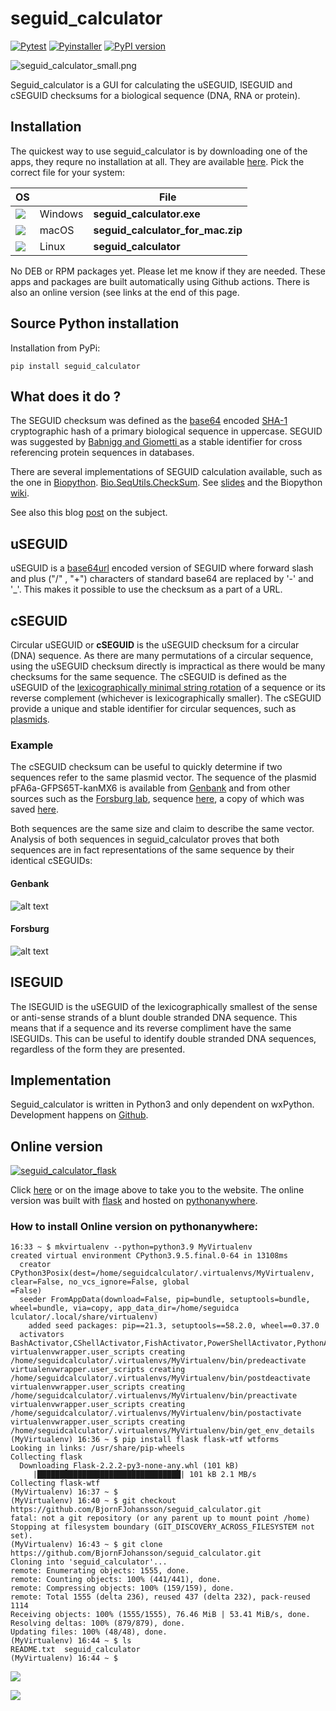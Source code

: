# seguid_calculator

[![Pytest](https://github.com/BjornFJohansson/seguid_calculator/actions/workflows/test.yml/badge.svg)](https://github.com/BjornFJohansson/seguid_calculator/actions/workflows/test.yml)
[![Pyinstaller](https://github.com/BjornFJohansson/seguid_calculator/actions/workflows/pyinstaller.yml/badge.svg?branch=master)](https://github.com/BjornFJohansson/seguid_calculator/actions/workflows/pyinstaller.yml) [![PyPI version](https://badge.fury.io/py/seguid-calculator.svg)](https://badge.fury.io/py/seguid-calculator)

![seguid_calculator_small.png](seguid_calculator_small.png "seguid_calculator")

Seguid_calculator is a GUI for calculating the uSEGUID, lSEGUID and cSEGUID checksums for a biological sequence (DNA, RNA or protein).

## Installation

The quickest way to use seguid_calculator is by downloading one of the apps, they requre no installation at all. They are available [here](https://github.com/BjornFJohansson/seguid_calculator/releases/latest). Pick the correct file for your system:

| OS            |         | File                              |
|---------------|---------|-----------------------------------|
| ![](win2.png) | Windows | **seguid_calculator.exe**         |
| ![](mac2.png) | macOS   | **seguid_calculator_for_mac.zip** |
| ![](tux2.png) | Linux   | **seguid_calculator**             |

No DEB or RPM packages yet. Please let me know if they are needed. These apps and packages are built automatically using Github actions. There is also an online version (see links at the end of this page.

## Source Python installation

Installation from PyPi:

    pip install seguid_calculator

## What does it do ?

The SEGUID checksum was defined as the [base64](https://en.wikipedia.org/wiki/Base64#URL_applications) encoded 
[SHA-1](http://en.wikipedia.org/wiki/SHA-1) cryptographic hash of a 
primary biological sequence in uppercase. SEGUID was suggested by [Babnigg and Giometti ](http://www.ncbi.nlm.nih.gov/pubmed/16858731)
as a stable identifier for cross referencing protein sequences in databases.

There are several implementations of SEGUID calculation available, such as the one in [Biopython](http://biopython.org/wiki/Main_Page).
[Bio.SeqUtils.CheckSum](http://biopython.org/DIST/docs/api/Bio.SeqUtils.CheckSum-module.html).
See [slides](https://www.nature.com/articles/npre.2007.278.1) and the Biopython
[wiki](https://biopython.org/wiki/SeqIO#Using_the_SEGUID_checksum).

See also this blog [post](http://wiki.christophchamp.com/index.php/SEGUID) on the subject.

## uSEGUID

uSEGUID is a [base64url](https://en.wikipedia.org/wiki/Base64#URL_applications) encoded version
of SEGUID where forward slash and plus ("/" , "+") characters of standard base64 are 
replaced by '-' and '_'. This makes it possible to use the checksum as a part of a URL.

## cSEGUID

Circular uSEGUID or **cSEGUID** is the uSEGUID checksum for a circular (DNA) sequence. As there are many permutations of a circular sequence, using the uSEGUID checksum directly is impractical as there would be many checksums for the same sequence. The cSEGUID is defined as the uSEGUID of the [lexicographically minimal string rotation](http://en.wikipedia.org/wiki/Lexicographically_minimal_string_rotation)
of a sequence or its reverse complement (whichever is lexicographically smaller). The cSEGUID provide a unique and stable identifier for circular sequences, such as [plasmids](http://en.wikipedia.org/wiki/Plasmid).

### Example

The cSEGUID checksum can be useful to quickly determine if two sequences refer to the same plasmid vector. The sequence of the plasmid pFA6a-GFPS65T-kanMX6 is available from [Genbank](http://www.ncbi.nlm.nih.gov/nuccore/AJ002682) and from other sources such as the [Forsburg lab](http://www-bcf.usc.edu/~forsburg/), sequence [here](http://www-bcf.usc.edu/~forsburg/GFPS65T.html), a copy of which was saved [here](https://gist.github.com/BjornFJohansson/d394362134338d5f1ff0).

Both sequences are the same size and claim to describe the same vector. Analysis of both sequences in seguid_calculator proves that both sequences are in fact representations of the same sequence by their identical cSEGUIDs:

#### Genbank

![alt text](https://raw.githubusercontent.com/BjornFJohansson/seguid_calculator/master/genbank.png "seguid_calculator")

#### Forsburg

![alt text](https://raw.githubusercontent.com/BjornFJohansson/seguid_calculator/master/forsburg.png "seguid_calculator")

## lSEGUID

The lSEGUID is the uSEGUID of the lexicographically smallest of the sense or anti-sense strands of a blunt double stranded DNA sequence. This means that if a sequence and its reverse compliment have the same lSEGUIDs. This can be useful to identify double stranded DNA sequences, regardless of the form they are presented.

## Implementation

Seguid_calculator is written in Python3 and only dependent on wxPython. Development happens on [Github](https://github.com/BjornFJohansson/seguid_calculator).

## Online version

[![seguid_calculator_flask](seguid_calculator_flask.png)](http://seguidcalculator.pythonanywhere.com/)

Click [here](http://seguidcalculator.pythonanywhere.com/) or on the image above to take you to the website. The online version was built with [flask](https://github.com/pallets/flask) and hosted on [pythonanywhere](https://www.pythonanywhere.com/).

### How to install Online version on pythonanywhere:
```
16:33 ~ $ mkvirtualenv --python=python3.9 MyVirtualenv                                                                 
created virtual environment CPython3.9.5.final.0-64 in 13108ms                                                         
  creator CPython3Posix(dest=/home/seguidcalculator/.virtualenvs/MyVirtualenv, clear=False, no_vcs_ignore=False, global
=False)                                                                                                                
  seeder FromAppData(download=False, pip=bundle, setuptools=bundle, wheel=bundle, via=copy, app_data_dir=/home/seguidca
lculator/.local/share/virtualenv)                                                                                      
    added seed packages: pip==21.3, setuptools==58.2.0, wheel==0.37.0                                                  
  activators BashActivator,CShellActivator,FishActivator,PowerShellActivator,PythonActivator,XonshActivator            
virtualenvwrapper.user_scripts creating /home/seguidcalculator/.virtualenvs/MyVirtualenv/bin/predeactivate             
virtualenvwrapper.user_scripts creating /home/seguidcalculator/.virtualenvs/MyVirtualenv/bin/postdeactivate            
virtualenvwrapper.user_scripts creating /home/seguidcalculator/.virtualenvs/MyVirtualenv/bin/preactivate               
virtualenvwrapper.user_scripts creating /home/seguidcalculator/.virtualenvs/MyVirtualenv/bin/postactivate              
virtualenvwrapper.user_scripts creating /home/seguidcalculator/.virtualenvs/MyVirtualenv/bin/get_env_details           
(MyVirtualenv) 16:36 ~ $ pip install flask flask-wtf wtforms                                                           
Looking in links: /usr/share/pip-wheels                                                                                
Collecting flask                                                                                                       
  Downloading Flask-2.2.2-py3-none-any.whl (101 kB)                                                                    
     |████████████████████████████████| 101 kB 2.1 MB/s                                                                
Collecting flask-wtf                                                                                                   
(MyVirtualenv) 16:37 ~ $                                                                                               
(MyVirtualenv) 16:40 ~ $ git checkout https://github.com/BjornFJohansson/seguid_calculator.git                         
fatal: not a git repository (or any parent up to mount point /home)                                                    
Stopping at filesystem boundary (GIT_DISCOVERY_ACROSS_FILESYSTEM not set).                                             
(MyVirtualenv) 16:43 ~ $ git clone https://github.com/BjornFJohansson/seguid_calculator.git                            
Cloning into 'seguid_calculator'...                                                                                    
remote: Enumerating objects: 1555, done.
remote: Counting objects: 100% (441/441), done.
remote: Compressing objects: 100% (159/159), done.
remote: Total 1555 (delta 236), reused 437 (delta 232), pack-reused 1114
Receiving objects: 100% (1555/1555), 76.46 MiB | 53.41 MiB/s, done.                                                    
Resolving deltas: 100% (879/879), done.                                                                                
Updating files: 100% (48/48), done.                                                                                    
(MyVirtualenv) 16:44 ~ $ ls                                                                                            
README.txt  seguid_calculator                                                                                          
(MyVirtualenv) 16:44 ~ $
```
        

![](pyany_setting1.png)


![](pyany_settings2.png)
